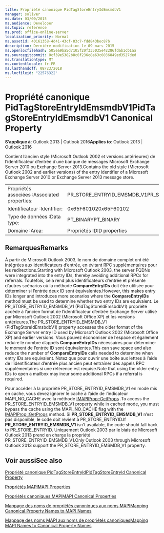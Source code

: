 ```yaml
---
title: Propriété canonique PidTagStoreEntryIdEmsmdbV1
manager: soliver
ms.date: 03/09/2015
ms.audience: Developer
ms.topic: reference
ms.prod: office-online-server
localization_priority: Normal
ms.assetid: 40161358-4d41-43cf-83c7-fdd843bec87b
description: Dernière modification le 09 mars 2015
ms.openlocfilehash: 505ea9ba5d7105f20f335035e42286fdab1cb1aa
ms.sourcegitcommit: 0cf39e5382b8c6f236c8a63c6036849ed3527ded
ms.translationtype: MT
ms.contentlocale: fr-FR
ms.lasthandoff: 08/23/2018
ms.locfileid: "22576322"
---
```

# <a name="pidtagstoreentryidemsmdbv1-canonical-property"></a><span data-ttu-id="621eb-103">Propriété canonique PidTagStoreEntryIdEmsmdbV1</span><span class="sxs-lookup"><span data-stu-id="621eb-103">PidTagStoreEntryIdEmsmdbV1 Canonical Property</span></span>

  
  
<span data-ttu-id="621eb-104">**S’applique à**: Outlook 2013 | Outlook 2016</span><span class="sxs-lookup"><span data-stu-id="621eb-104">**Applies to**: Outlook 2013 | Outlook 2016</span></span> 
  
<span data-ttu-id="621eb-105">Contient l’ancien style (Microsoft Outlook 2002 et versions antérieures) de l’identificateur d’entrée d’une banque de messages Microsoft Exchange Server 2010 ou Exchange Server 2013.</span><span class="sxs-lookup"><span data-stu-id="621eb-105">Contains the old style (Microsoft Outlook 2002 and earlier versions) of the entry identifier of a Microsoft Exchange Server 2010 or Exchange Server 2013 message store.</span></span>
  
|||
|:-----|:-----|
|<span data-ttu-id="621eb-106">Propriétés associées :</span><span class="sxs-lookup"><span data-stu-id="621eb-106">Associated properties:</span></span>  <br/> |<span data-ttu-id="621eb-107">PR_STORE_ENTRYID_EMSMDB_V1</span><span class="sxs-lookup"><span data-stu-id="621eb-107">PR_STORE_ENTRYID_EMSMDB_V1</span></span>  <br/> |
|<span data-ttu-id="621eb-108">Identificateur :</span><span class="sxs-lookup"><span data-stu-id="621eb-108">Identifier:</span></span>  <br/> |<span data-ttu-id="621eb-109">0x65F60102</span><span class="sxs-lookup"><span data-stu-id="621eb-109">0x65F60102</span></span>  <br/> |
|<span data-ttu-id="621eb-110">Type de données :</span><span class="sxs-lookup"><span data-stu-id="621eb-110">Data type:</span></span>  <br/> |<span data-ttu-id="621eb-111">PT_BINARY</span><span class="sxs-lookup"><span data-stu-id="621eb-111">PT_BINARY</span></span>  <br/> |
|<span data-ttu-id="621eb-112">Domaine :</span><span class="sxs-lookup"><span data-stu-id="621eb-112">Area:</span></span>  <br/> |<span data-ttu-id="621eb-113">Propriétés ID</span><span class="sxs-lookup"><span data-stu-id="621eb-113">ID properties</span></span>  <br/> |
   
## <a name="remarks"></a><span data-ttu-id="621eb-114">Remarques</span><span class="sxs-lookup"><span data-stu-id="621eb-114">Remarks</span></span>

<span data-ttu-id="621eb-115">À partir de Microsoft Outlook 2003, le nom de domaine complet ont été intégrées aux identificateurs d’entrée, en évitant RPC supplémentaires pour les redirections.</span><span class="sxs-lookup"><span data-stu-id="621eb-115">Starting with Microsoft Outlook 2003, the server FQDNs were integrated into the entry IDs, thereby avoiding additional RPCs for referrals.</span></span> <span data-ttu-id="621eb-116">Toutefois, cela rend plus identificateurs d’entrée et présente d’autres scénarios où la méthode **CompareEntryIDs** doit être utilisée pour déterminer si l’entrée deux ID sont équivalentes.</span><span class="sxs-lookup"><span data-stu-id="621eb-116">However, this makes entry IDs longer and introduces more scenarios where the **CompareEntryIDs** method must be used to determine whether two entry IDs are equivalent.</span></span> <span data-ttu-id="621eb-117">Le PR_STORE_ENTRYID_EMSMDB_V1 (PidTagStoreIdEmsbdbV1) propriété accède à l’ancien format de l’identificateur d’entrée Exchange Server utilisé par Microsoft Outlook 2002 (Microsoft Office XP) et les versions antérieures.</span><span class="sxs-lookup"><span data-stu-id="621eb-117">The PR_STORE_ENTRYID_EMSMDB_V1 (PidTagStoreIdEmsbdbV1) property accesses the older format of the Exchange Server entry ID used by Microsoft Outlook 2002 (Microsoft Office XP) and earlier versions.</span></span> <span data-ttu-id="621eb-118">Vous pouvez économiser de l’espace et également réduire le nombre d’appels **CompareEntryIDs** nécessaires pour déterminer le moment de l’entrée ID sont équivalentes.</span><span class="sxs-lookup"><span data-stu-id="621eb-118">This can save space and also reduce the number of **CompareEntryIDs** calls needed to determine when entry IDs are equivalent.</span></span> <span data-ttu-id="621eb-119">Notez que pour ouvrir une boîte aux lettres à l’aide de l’identificateur d’entrée plus ancien peut entraîner des appels RPC supplémentaires si une référence est requise.</span><span class="sxs-lookup"><span data-stu-id="621eb-119">Note that using the older entry IDs to open a mailbox may incur some additional RPCs if a referral is required.</span></span> 
  
<span data-ttu-id="621eb-120">Pour accéder à la propriété PR_STORE_ENTRYID_EMSMDB_V1 en mode mis en cache, vous devez ignorer le cache à l’aide de l’indicateur MAPI_NO_CACHE avec la méthode [IMAPIProp::GetProps](imapiprop-getprops.md) .</span><span class="sxs-lookup"><span data-stu-id="621eb-120">To access the PR_STORE_ENTRYID_EMSMDB_V1 property while in cached mode, you must bypass the cache using the MAPI_NO_CACHE flag with the [IMAPIProp::GetProps](imapiprop-getprops.md) method.</span></span> <span data-ttu-id="621eb-121">Si **PR_STORE_ENTRYID_EMSMDB_V1** n’est pas disponible, le code doit revient à PR_STORE_ENTRYID.</span><span class="sxs-lookup"><span data-stu-id="621eb-121">If **PR_STORE_ENTRYID_EMSMDB_V1** isn't available, the code should fall back to PR_STORE_ENTRYID.</span></span> <span data-ttu-id="621eb-122">Uniquement Outlook 2003 par le biais de Microsoft Outlook 2013 prend en charge la propriété PR_STORE_ENTRYID_EMSMDB_V1.</span><span class="sxs-lookup"><span data-stu-id="621eb-122">Only Outlook 2003 through Microsoft Outlook 2013 support the PR_STORE_ENTRYID_EMSMDB_V1 property.</span></span> 
  
## <a name="see-also"></a><span data-ttu-id="621eb-123">Voir aussi</span><span class="sxs-lookup"><span data-stu-id="621eb-123">See also</span></span>



[<span data-ttu-id="621eb-124">Propriété canonique PidTagStoreEntryId</span><span class="sxs-lookup"><span data-stu-id="621eb-124">PidTagStoreEntryId Canonical Property</span></span>](pidtagstoreentryid-canonical-property.md)


[<span data-ttu-id="621eb-125">Propriétés MAPI</span><span class="sxs-lookup"><span data-stu-id="621eb-125">MAPI Properties</span></span>](mapi-properties.md)
  
[<span data-ttu-id="621eb-126">Propriétés canoniques MAPI</span><span class="sxs-lookup"><span data-stu-id="621eb-126">MAPI Canonical Properties</span></span>](mapi-canonical-properties.md)
  
[<span data-ttu-id="621eb-127">Mappage des noms de propriétés canoniques aux noms MAPI</span><span class="sxs-lookup"><span data-stu-id="621eb-127">Mapping Canonical Property Names to MAPI Names</span></span>](mapping-canonical-property-names-to-mapi-names.md)
  
[<span data-ttu-id="621eb-128">Mappage des noms MAPI aux noms de propriétés canoniques</span><span class="sxs-lookup"><span data-stu-id="621eb-128">Mapping MAPI Names to Canonical Property Names</span></span>](mapping-mapi-names-to-canonical-property-names.md)

